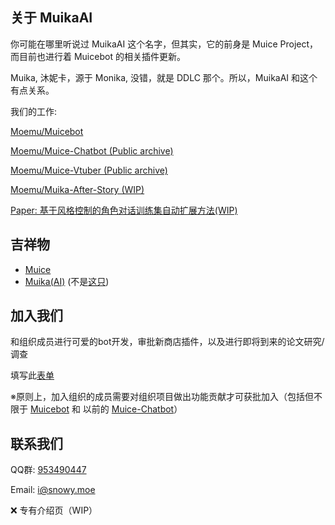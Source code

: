 ## 关于 MuikaAI

你可能在哪里听说过 MuikaAI 这个名字，但其实，它的前身是 Muice Project，而目前也进行着 Muicebot 的相关插件更新。

Muika, 沐妮卡，源于 Monika, 没错，就是 DDLC 那个。所以，MuikaAI 和这个有点关系。

我们的工作:

[Moemu/Muicebot](https://github.com/Moemu/Muicebot)

[Moemu/Muice-Chatbot (Public archive)](https://github.com/Moemu/Muice-Chatbot)

[Moemu/Muice-Vtuber (Public archive)](https://github.com/Moemu/Muice-Vtuber)

[Moemu/Muika-After-Story (WIP)](https://www.youtube.com/watch?v=dQw4w9WgXcQ)

[Paper: 基于风格控制的角色对话训练集自动扩展方法(WIP)](https://www.youtube.com/watch?v=dQw4w9WgXcQ)

## 吉祥物

- [Muice](https://bot.snowy.moe/about/Muice)
- [Muika(AI)](https://bot.snowy.moe/about/Muika) (不是[这只](https://github.com/Moemu))

## 加入我们

和组织成员进行可爱的bot开发，审批新商店插件，以及进行即将到来的论文研究/调查

填写此[表单](https://moemu.notion.site/2195d62b854c80438af2c35f2bc86027)

※原则上，加入组织的成员需要对组织项目做出功能贡献才可获批加入（包括但不限于 [Muicebot](https://github.com/Moemu/MuiceBot/) 和 以前的 [Muice-Chatbot](https://github.com/Moemu/Muice-Chatbot)）

## 联系我们

QQ群: [953490447](https://qm.qq.com/q/Q5rVU7wlag)

Email: [i@snowy.moe](mailto:i@snowy.moe)

❌ 专有介绍页（WIP）
